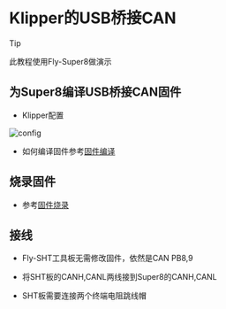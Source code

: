 # Klipper的USB桥接CAN

> [!TIP]
> 此教程使用Fly-Super8做演示

## 为Super8编译USB桥接CAN固件

* Klipper配置

![config](../../images/adv/usb2can/1.png ":no-zooom")

* 如何编译固件参考[固件编译](/introduction/firmware)
  

## 烧录固件

* 参考[固件烧录](/board/fly_super8_pro/flash)

## 接线

* Fly-SHT工具板无需修改固件，依然是CAN PB8,9

* 将SHT板的CANH,CANL两线接到Super8的CANH,CANL
* SHT板需要连接两个终端电阻跳线帽